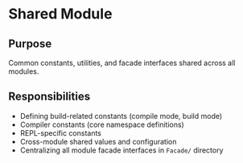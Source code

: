 # Shared Module

## Purpose
Common constants, utilities, and facade interfaces shared across all modules.

## Responsibilities
- Defining build-related constants (compile mode, build mode)
- Compiler constants (core namespace definitions)
- REPL-specific constants
- Cross-module shared values and configuration
- Centralizing all module facade interfaces in `Facade/` directory
